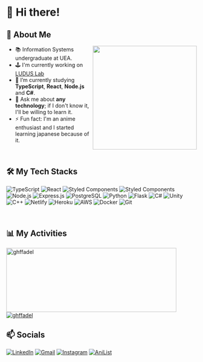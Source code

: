 # 👋 Hi there!

## 🧭 About Me

<img align="right" width="275" src="https://i.pinimg.com/originals/84/83/30/84833023393ec83dcec466b4007e64d3.gif" />

- 📚 Information Systems undergraduate at UEA.
- 🕹️ I'm currently working on <a href="https://www.luduslab.org/">LUDUS Lab</a>
- 🌱 I’m currently studying **TypeScript**, **React**, **Node.js** and **C#**.
- 💬 Ask me about **any technology**; if I don't know it, I'll be willing to learn it.
- ⚡ Fun fact: I'm an anime enthusiast and I started learning japanese because of it.

<br />

## 🛠️ My Tech Stacks

![TypeScript](https://img.shields.io/badge/TypeScript-007ACC?style=for-the-badge&logo=typescript&logoColor=white)
![React](https://img.shields.io/badge/React-20232A?style=for-the-badge&logo=react&logoColor=61DAFB)
![Styled Components](https://img.shields.io/badge/styled--components-DB7093?style=for-the-badge&logo=styled-components&logoColor=white)
![Styled Components](https://img.shields.io/badge/styled--components-DB7093?style=for-the-badge&logo=styled-components&logoColor=white)
![Node.js](https://img.shields.io/badge/Node.js-43853D?style=for-the-badge&logo=node.js&logoColor=white)
![Express.js](https://img.shields.io/badge/Express.js-404D59?style=for-the-badge)
![PostgreSQL](https://img.shields.io/badge/PostgreSQL-316192?style=for-the-badge&logo=postgresql&logoColor=white)
![Python](https://img.shields.io/badge/Python-14354C?style=for-the-badge&logo=python&logoColor=white)
![Flask](https://img.shields.io/badge/Flask-000000?style=for-the-badge&logo=flask&logoColor=white)
![C#](https://img.shields.io/badge/C%23-239120?style=for-the-badge&logo=c-sharp&logoColor=white)
![Unity](https://img.shields.io/badge/Unity-100000?style=for-the-badge&logo=unity&logoColor=white)
![C++](https://img.shields.io/badge/C%2B%2B-00599C?style=for-the-badge&logo=c%2B%2B&logoColor=white)
![Netlify](https://img.shields.io/badge/Netlify-00C7B7?style=for-the-badge&logo=netlify&logoColor=white)
![Heroku](https://img.shields.io/badge/Heroku-430098?style=for-the-badge&logo=heroku&logoColor=white)
![AWS](https://img.shields.io/badge/Amazon_AWS-232F3E?style=for-the-badge&logo=amazon-aws&logoColor=white)
![Docker](https://img.shields.io/badge/Docker-2496ED?style=for-the-badge&logo=docker&logoColor=white)
![Git](https://img.shields.io/badge/Git-E34F26?style=for-the-badge&logo=git&logoColor=white)

<br />

## 📊 My Activities

<a href="https://github.com/ghffadel">
  <img width=450 height=170 align="center" alt="ghffadel" src="https://github-readme-stats.vercel.app/api?username=ghffadel&theme=midnight-purple&show_icons=true&bg_color=0D1117&hide_border=true&count_private=true" />
</a>
<a href="https://github.com/ghffadel">
  <img align="center" alt="ghffadel" src="https://github-readme-stats.vercel.app/api/top-langs/?username=ghffadel&theme=midnight-purple&layout=compact&bg_color=0D1117&hide_border=true&count_private=true" />
</a>

<br />

## 📫 Socials

[![LinkedIn](https://img.shields.io/badge/LinkedIn-0077B5?style=for-the-badge&logo=linkedin&logoColor=white)](https://www.linkedin.com/in/gustavo-fadel/)
[![Gmail](https://img.shields.io/badge/Gmail-D14836?style=for-the-badge&logo=gmail&logoColor=white)](mailto:ghffadel@gmail.com)
[![Instagram](https://img.shields.io/badge/Instagram-E4405F?style=for-the-badge&logo=instagram&logoColor=white)](https://www.instagram.com/gustavofadel_/)
[![AniList](https://img.shields.io/badge/Anilist-C063FF?style=for-the-badge&logo=anilist&logoColor=white)](https://anilist.co/user/coderzito/)
